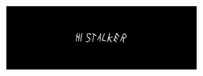<div align="center">
  <img src="https://github.com/Art1ord/Art1ord/blob/main/assets/banner.jpg">
</div>
